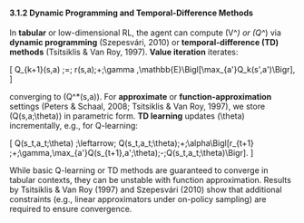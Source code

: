 #### 3.1.2 Dynamic Programming and Temporal-Difference Methods

In **tabular** or low-dimensional RL, the agent can compute \(V^*\) or \(Q^*\) via **dynamic programming** (Szepesvári, 2010) or **temporal-difference (TD) methods** (Tsitsiklis & Van Roy, 1997). **Value iteration** iterates:

\[
Q_{k+1}(s,a) \;=\; r(s,a)\;+\;\gamma \,\mathbb{E}\Bigl[\max_{a'}Q_k(s',a')\Bigr],
\]

converging to \(Q^*(s,a)\). For **approximate** or **function-approximation** settings (Peters & Schaal, 2008; Tsitsiklis & Van Roy, 1997), we store \(Q(s,a;\theta)\) in parametric form. **TD learning** updates \(\theta\) incrementally, e.g., for Q-learning:

\[
Q(s_t,a_t;\theta) \;\leftarrow\; Q(s_t,a_t;\theta)\;+\;\alpha\Bigl[r_{t+1} \;+\;\gamma\,\max_{a'}Q(s_{t+1},a';\theta)\;-\;Q(s_t,a_t;\theta)\Bigr].
\]

While basic Q-learning or TD methods are guaranteed to converge in tabular contexts, they can be unstable with function approximation. Results by Tsitsiklis & Van Roy (1997) and Szepesvári (2010) show that additional constraints (e.g., linear approximators under on-policy sampling) are required to ensure convergence.
